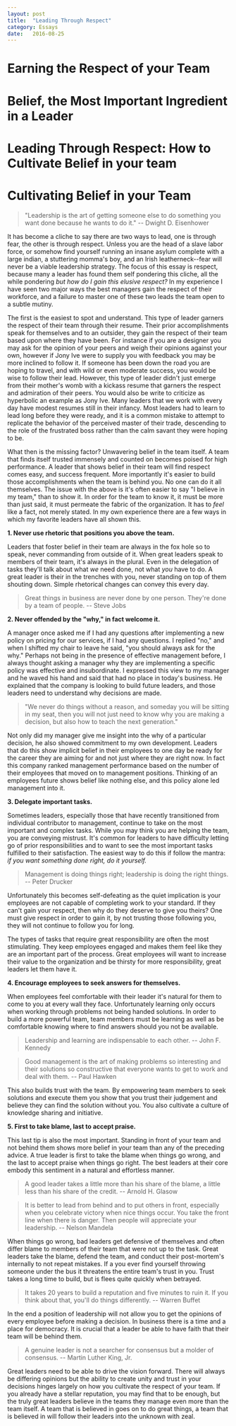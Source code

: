 ```yaml
---
layout: post
title:  "Leading Through Respect"
category: Essays
date:   2016-08-25
---
```


# Earning the Respect of your Team

# Belief, the Most Important Ingredient in a Leader

# Leading Through Respect: How to Cultivate Belief in your team

# Cultivating Belief in your Team

> "Leadership is the art of getting someone else to do something you want done because he wants to do it." -- Dwight D. Eisenhower

It has become a cliche to say there are two ways to lead, one is through fear, the other is through respect. Unless you are the head of a slave labor force, or somehow find yourself running an insane asylum complete with a large indian, a stuttering momma's boy, and an Irish leatherneck--fear will never be a viable leadership strategy. The focus of this essay is respect, because many a leader has found them self pondering this cliche, all the while pondering *but how do I gain this elusive respect?* In my experience I have seen two major ways the best managers gain the respect of their workforce, and a failure to master one of these two leads the team open to a subtle mutiny.

The first is the easiest to spot and understand. This type of leader garners the respect of their team through their resume. Their prior accomplishments speak for themselves and to an outsider, they gain the respect of their team based upon where they have been. For instance if you are a designer you may ask for the opinion of your peers and weigh their opinions against your own, however if Jony Ive were to supply you with feedback you may be more inclined to follow it. If someone has been down the road you are hoping to travel, and with wild or even moderate success, you would be wise to follow their lead. However, this type of leader didn't just emerge from their mother's womb with a kickass resume that garners the respect and admiration of their peers. You would also be write to criticize as hyperbolic an example as Jony Ive. Many leaders that we work with every day have modest resumes still in their infancy. Most leaders had to learn to lead long before they were ready, and it is a common mistake to attempt to replicate the behavior of the perceived master of their trade, descending to the role of the frustrated boss rather than the calm savant they were hoping to be.

What then is the missing factor? Unwavering belief in the team itself. A team that finds itself trusted immensely and counted on becomes poised for high performance. A leader that shows belief in their team will find respect comes easy, and success frequent. More importantly it's easier to build those accomplishments when the team is behind you. No one can do it all themselves. The issue with the above is it's often easier to say "I believe in my team," than to show it. In order for the team to know it, it must be more than just said, it must permeate the fabric of the organization. It has to *feel* like a fact, not merely stated. In my own experience there are a few ways in which my favorite leaders have all shown this.

**1. Never use rhetoric that positions you above the team.**

Leaders that foster belief in their team are always in the fox hole so to speak, never commanding from outside of it. When great leaders speak to members of their team, it's always in the plural. Even in the delegation of tasks they'll talk about what *we* need done, not what *you* have to do. A great leader is their in the trenches with you, never standing on top of them shouting down. Simple rhetorical changes can convey this every day.

>Great things in business are never done by one person. They're done by a team of people. -- Steve Jobs

**2. Never offended by the "why," in fact welcome it.**

A manager once asked me if I had any questions after implementing a new policy on pricing for our services, if I had any questions. I replied "no," and when I shifted my chair to leave he said, "you should always ask for the why." Perhaps not being in the presence of effective management before, I always thought asking a manager why they are implementing a specific policy was effective and insubordinate. I expressed this view to my manager and he waved his hand and said that had no place in today's business. He explained that the company is looking to build future leaders, and those leaders need to understand why decisions are made.

>"We never do things without a reason, and someday you will be sitting in my seat, then you will not just need to know why you are making a decision, but also how to teach the next generation."

Not only did my manager give me insight into the why of a particular decision, he also showed commitment to my own development. Leaders that do this show implicit belief in their employees to one day be ready for the career they are aiming for and not just where they are right now. In fact this company ranked management performance based on the number of their employees that moved on to management positions. Thinking of an employees future shows belief like nothing else, and this policy alone led management into it.

**3. Delegate important tasks.**

Sometimes leaders, especially those that have recently transitioned from individual contributor to management, continue to take on the most important and complex tasks. While you may think you are helping the team, you are conveying mistrust. It's common for leaders to have difficulty letting go of prior responsibilities and to want to see the most important tasks fulfilled to their satisfaction. The easiest way to do this if follow the mantra: *if you want something done right, do it yourself.*

>Management is doing things right; leadership is doing the right things. -- Peter Drucker

Unfortunately this becomes self-defeating as the quiet implication is your employees are not capable of completing work to your standard. If they can't gain your respect, then why do they deserve to give you theirs? One must give respect in order to gain it, by not trusting those following you, they will not continue to follow you for long.

The types of tasks that require great responsibility are often the most stimulating. They keep employees engaged and makes them feel like they are an important part of the process. Great employees will want to increase their value to the organization and be thirsty for more responsibility, great leaders let them have it.

**4. Encourage employees to seek answers for themselves.**

When employees feel comfortable with their leader it's natural for them to come to you at every wall they face. Unfortunately learning only occurs when working through problems not being handed solutions. In order to build a more powerful team, team members must be learning as well as be comfortable knowing where to find answers should you not be available.

>Leadership and learning are indispensable to each other. -- John F. Kennedy

>Good management is the art of making problems so interesting and their solutions so constructive that everyone wants to get to work and deal with them. -- Paul Hawken

This also builds trust with the team. By empowering team members to seek solutions and execute them you show that you trust their judgement and believe they can find the solution without you. You also cultivate a culture of knowledge sharing and initiative.

**5. First to take blame, last to accept praise.**

This last tip is also the most important. Standing in front of your team and not behind them shows more belief in your team than any of the preceding advice. A true leader is first to take the blame when things go wrong, and the last to accept praise when things go right. The best leaders at their core embody this sentiment in a natural and effortless manner.

>A good leader takes a little more than his share of the blame, a little less than his share of the credit. -- Arnold H. Glasow

>It is better to lead from behind and to put others in front, especially when you celebrate victory when nice things occur. You take the front line when there is danger. Then people will appreciate your leadership. -- Nelson Mandela

When things go wrong, bad leaders get defensive of themselves and often differ blame to members of their team that were not up to the task. Great leaders take the blame, defend the team, and conduct their post-mortem's internally to not repeat mistakes. If a you ever find yourself throwing someone under the bus it threatens the entire team's trust in you. Trust takes a long time to build, but is flees quite quickly when betrayed.

>It takes 20 years to build a reputation and five minutes to ruin it. If you think about that, you'll do things differently. -- Warren Buffet


In the end a position of leadership will not allow you to get the opinions of every employee before making a decision. In business there is a time and a place for democracy. It is crucial that a leader be able to have faith that their team will be behind them.

>A genuine leader is not a searcher for consensus but a molder of consensus. -- Martin Luther King, Jr.

Great leaders need to be able to drive the vision forward. There will always be differing opinions but the ability to create unity and trust in your decisions hinges largely on how you cultivate the respect of your team. If you already have a stellar reputation, you may find that to be enough, but the truly great leaders believe in the teams they manage even more than the team itself. A team that is believed in goes on to do great things, a team that is believed in will follow their leaders into the unknown with zeal.
